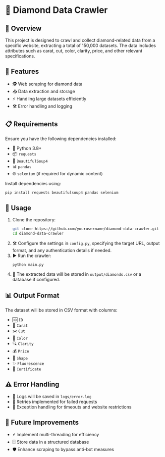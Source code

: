 # 💎 Diamond Data Crawler

## 📌 Overview
This project is designed to crawl and collect diamond-related data from a specific website, extracting a total of 150,000 datasets. The data includes attributes such as carat, cut, color, clarity, price, and other relevant specifications.

## 🚀 Features
- 🕵️ Web scraping for diamond data
- 📥 Data extraction and storage
- ⚡ Handling large datasets efficiently
- 🛠️ Error handling and logging

## 📋 Requirements
Ensure you have the following dependencies installed:

- 🐍 Python 3.8+
- 📦 `requests`
- 🍜 `BeautifulSoup4`
- 📊 `pandas`
- 🌐 `selenium` (if required for dynamic content)

Install dependencies using:
```bash
pip install requests beautifulsoup4 pandas selenium
```

## 🔧 Usage
1. Clone the repository:
   ```bash
   git clone https://github.com/yourusername/diamond-data-crawler.git
   cd diamond-data-crawler
   ```
2. 🛠️ Configure the settings in `config.py`, specifying the target URL, output format, and any authentication details if needed.
3. ▶️ Run the crawler:
   ```bash
   python main.py
   ```
4. 💾 The extracted data will be stored in `output/diamonds.csv` or a database if configured.

## 📊 Output Format
The dataset will be stored in CSV format with columns:
- 🆔 `ID`
- 💎 `Carat`
- ✂️ `Cut`
- 🎨 `Color`
- 🔍 `Clarity`
- 💰 `Price`
- 🔷 `Shape`
- ✨ `Fluorescence`
- 📏 `Certificate`

## ⚠️ Error Handling
- 📝 Logs will be saved in `logs/error.log`
- 🔄 Retries implemented for failed requests
- 🛑 Exception handling for timeouts and website restrictions

## 🔮 Future Improvements
- ⚡ Implement multi-threading for efficiency
- 🗄️ Store data in a structured database
- 🛡️ Enhance scraping to bypass anti-bot measures